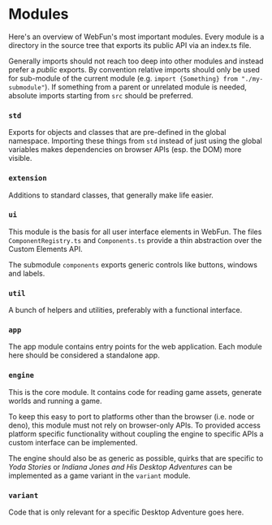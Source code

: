 Modules
=======

Here's an overview of WebFun's most important modules. Every module is a directory in the source tree that exports its public API via an index.ts file.

Generally imports should not reach too deep into other modules and instead prefer a *public* exports. By convention relative imports should only be used for sub-module of the current module (e.g. `import {Something} from "./my-submodule"`). If something from a parent or unrelated module is needed, absolute imports starting from `src` should be preferred.

### `std`

Exports for objects and classes that are pre-defined in the global namespace. Importing these things from `std` instead of just using the global variables makes dependencies on browser APIs (esp. the DOM) more visible.

### `extension`

Additions to standard classes, that generally make life easier.

### `ui`

This module is the basis for all user interface elements in WebFun. The files `ComponentRegistry.ts` and `Components.ts` provide a thin abstraction over the Custom Elements API.

The submodule `components` exports generic controls like buttons, windows and labels.

### `util`

A bunch of helpers and utilities, preferably with a functional interface.

### `app`

The app module contains entry points for the web application. Each module here should be considered a standalone app.

### `engine`

This is the core module. It contains code for reading game assets, generate worlds and running a game.

To keep this easy to port to platforms other than the browser (i.e. node or deno), this module must not rely on browser-only APIs. To provided access platform specific functionality without coupling the engine to specific APIs a custom interface can be implemented.

The engine should also be as generic as possible, quirks that are specific to *Yoda Stories* or *Indiana Jones and His Desktop Adventures* can be implemented as a game variant in the `variant` module.

### `variant`

Code that is only relevant for a specific Desktop Adventure goes here.
